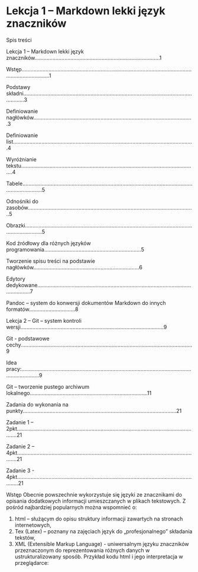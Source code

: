 # Lekcja 1 – Markdown lekki język znaczników 

Spis treści

Lekcja 1 – Markdown lekki język znaczników....................................................................................1

Wstęp...............................................................................................................................................1

Podstawy składni.............................................................................................................................3

Definiowanie nagłówków...........................................................................................................3

Definiowanie list.........................................................................................................................4

Wyróżnianie tekstu......................................................................................................................4

Tabele..........................................................................................................................................5

Odnośniki do zasobów................................................................................................................5

Obrazki........................................................................................................................................5

Kod źródłowy dla różnych języków programowania.................................................................5

Tworzenie spisu treści na podstawie nagłówków.......................................................................6

Edytory dedykowane.......................................................................................................................7

Pandoc – system do konwersji dokumentów Markdown do innych formatów...............................8

Lekcja 2 – Git – system kontroli wersji................................................................................................9

Git - podstawowe cechy...................................................................................................................9

Idea pracy:........................................................................................................................................9

Git – tworzenie pustego archiwum lokalnego...............................................................................11

Zadania do wykonania na punkty.......................................................................................................21

Zadanie 1 – 2pkt............................................................................................................................21

Zadanie 2 – 4pkt............................................................................................................................21

Zadanie 3 - 4pkt.............................................................................................................................21

Wstęp
Obecnie powszechnie wykorzystuje się języki ze znacznikami do opisania dodatkowych informacji
umieszczanych w plikach tekstowych. Z pośród najbardziej popularnych można wspomnieć o:
1. html – służącym do opisu struktury informacji zawartych na stronach internetowych,
2. Tex (Latex) – poznany na zajęciach język do „profesjonalnego” składania tekstów,
3. XML (Extensible Markup Language) - uniwersalnym języku znaczników przeznaczonym
do reprezentowania różnych danych w ustrukturalizowany sposób.
Przykład kodu html i jego interpretacja w przeglądarce: 
